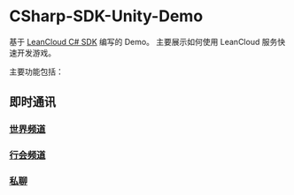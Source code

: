 # CSharp-SDK-Unity-Demo

基于 [LeanCloud C# SDK](https://github.com/leancloud/csharp-sdk) 编写的 Demo。
主要展示如何使用 LeanCloud 服务快速开发游戏。

主要功能包括：

## 即时通讯

### [世界频道](Doc/WorldChat.md)

### [行会频道](Doc/GangChat.md)

### [私聊](Doc/PrivateChat.md)
